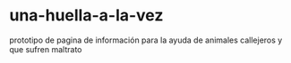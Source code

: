 # una-huella-a-la-vez
prototipo de pagina de información para la ayuda de animales callejeros y que sufren maltrato
